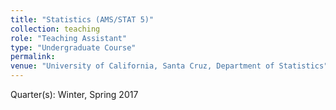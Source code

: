 ```yaml
---
title: "Statistics (AMS/STAT 5)"
collection: teaching
role: "Teaching Assistant"
type: "Undergraduate Course"
permalink: 
venue: "University of California, Santa Cruz, Department of Statistics"
---
```


Quarter(s): Winter, Spring 2017

<!-- Quarter(s): Winter, Spring 2017 -->


